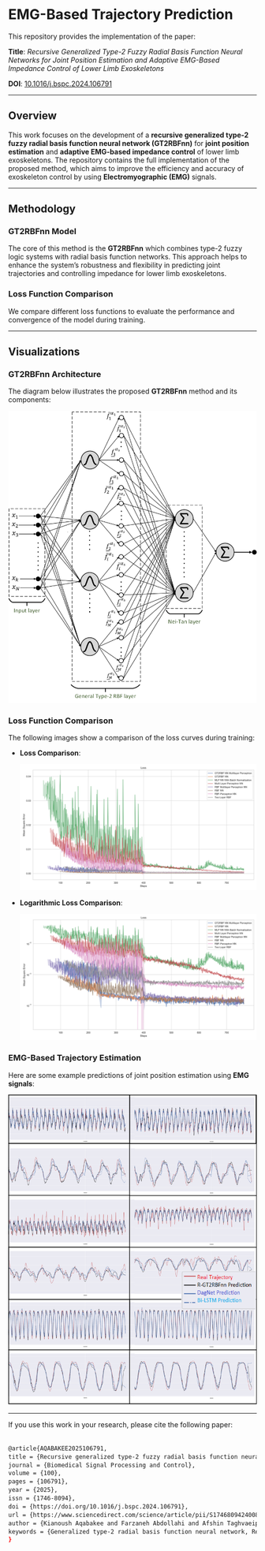 # EMG-Based Trajectory Prediction

This repository provides the implementation of the paper:

**Title**: *Recursive Generalized Type-2 Fuzzy Radial Basis Function Neural Networks for Joint Position Estimation and Adaptive EMG-Based Impedance Control of Lower Limb Exoskeletons*

**DOI**: [10.1016/j.bspc.2024.106791](https://doi.org/10.1016/j.bspc.2024.106791)

---

## Overview

This work focuses on the development of a **recursive generalized type-2 fuzzy radial basis function neural network (GT2RBFnn)** for **joint position estimation** and **adaptive EMG-based impedance control** of lower limb exoskeletons. The repository contains the full implementation of the proposed method, which aims to improve the efficiency and accuracy of exoskeleton control by using **Electromyographic (EMG)** signals.

---

## Methodology

### GT2RBFnn Model
The core of this method is the **GT2RBFnn** which combines type-2 fuzzy logic systems with radial basis function networks. This approach helps to enhance the system’s robustness and flexibility in predicting joint trajectories and controlling impedance for lower limb exoskeletons.

### Loss Function Comparison
We compare different loss functions to evaluate the performance and convergence of the model during training.

---

## Visualizations

### GT2RBFnn Architecture
The diagram below illustrates the proposed **GT2RBFnn** method and its components:

![GT2RBFnn Architecture](./Images/GT2RBFnn.png)

### Loss Function Comparison

The following images show a comparison of the loss curves during training:

- **Loss Comparison**:

  ![Loss Comparison](./Images/loss_compare.png)

- **Logarithmic Loss Comparison**:

  ![Log Loss Comparison](./Images/loss_compare_log.png)

### EMG-Based Trajectory Estimation

Here are some example predictions of joint position estimation using **EMG signals**:

![EMG-Based Trajectory Prediction](./Images/EMG_Trajectory.png)

---


If you use this work in your research, please cite the following paper:

```bash

@article{AQABAKEE2025106791,
title = {Recursive generalized type-2 fuzzy radial basis function neural networks for joint position estimation and adaptive EMG-based impedance control of lower limb exoskeletons},
journal = {Biomedical Signal Processing and Control},
volume = {100},
pages = {106791},
year = {2025},
issn = {1746-8094},
doi = {https://doi.org/10.1016/j.bspc.2024.106791},
url = {https://www.sciencedirect.com/science/article/pii/S1746809424008498},
author = {Kianoush Aqabakee and Farzaneh Abdollahi and Afshin Taghvaeipour and Mohammad-R Akbarzadeh-T},
keywords = {Generalized type-2 radial basis function neural network, Recursive neural networks, Joint position prediction, Assistive lower limb exoskeletons, Adaptive Impedance Controller},
}